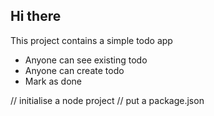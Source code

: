 ## Hi there

This project contains a simple todo app
* Anyone can see existing todo
* Anyone can create todo
* Mark as done

// initialise a node project
// put a package.json
